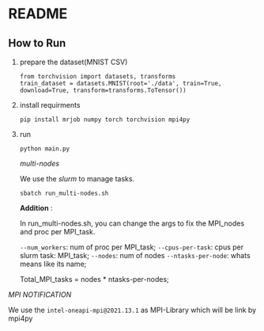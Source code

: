 
# README

## How to Run
1. prepare the dataset(MNIST CSV)

    ``` 
    from torchvision import datasets, transforms
    train_dataset = datasets.MNIST(root='./data', train=True, download=True, transform=transforms.ToTensor())
    ```

2. install requirments
   ```
   pip install mrjob numpy torch torchvision mpi4py
   ```

3. run
    ```
    python main.py
    ```

    *multi-nodes*

    We use the *slurm* to manage tasks.
    ```
    sbatch run_multi-nodes.sh     
    ```
    **Addition** :
    
    In run_multi-nodes.sh, you can change the args to fix the MPI_nodes and proc per MPI_task.
    
    `--num_workers`: num of proc per MPI_task;
    `--cpus-per-task`: cpus per slurm task: MPI_task;
    `--nodes`: num of nodes
    `--ntasks-per-node`: whats means like its name;

    Total_MPI_tasks = nodes * ntasks-per-nodes;


*MPI NOTIFICATION*

We use the `intel-oneapi-mpi@2021.13.1` as MPI-Library which will be link by mpi4py

